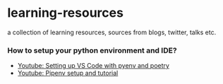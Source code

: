 # learning-resources
a collection of learning resources, sources from blogs, twitter, talks etc.



### How to setup your python environment and IDE?
- [Youtube: Setting up VS Code with pyenv and poetry](https://www.youtube.com/watch?v=547Jr26duHQ)
- [Youtube: Pipenv setup and tutorial](https://www.youtube.com/watch?v=zDYL22QNiWk)


